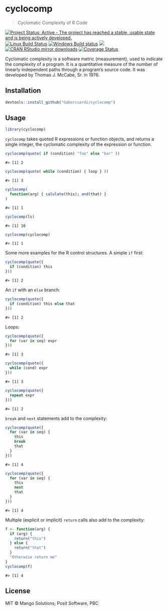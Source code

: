 
# cyclocomp

> Cyclomatic Complexity of R Code

[![Project Status: Active - The project has reached a stable, usable
state and is being actively
developed.](http://www.repostatus.org/badges/latest/active.svg)](http://www.repostatus.org/#active)
[![Linux Build
Status](https://travis-ci.org/Gaborcsardi/cyclocomp.svg?branch=master)](https://travis-ci.org/Gaborcsardi/cyclocomp)
[![Windows Build
status](https://ci.appveyor.com/api/projects/status/github/Gaborcsardi/cyclocomp?svg=true)](https://ci.appveyor.com/project/gaborcsardi/cyclocomp)
[![](http://www.r-pkg.org/badges/version/cyclocomp)](http://www.r-pkg.org/pkg/cyclocomp)
[![CRAN RStudio mirror
downloads](http://cranlogs.r-pkg.org/badges/cyclocomp)](http://www.r-pkg.org/pkg/cyclocomp)
[![Coverage
Status](https://img.shields.io/codecov/c/github/Gaborcsardi/cyclocomp/master.svg)](https://codecov.io/github/Gaborcsardi/cyclocomp?branch=master)

Cyclomatic complexity is a software metric (measurement), used to
indicate the complexity of a program. It is a quantitative measure of
the number of linearly independent paths through a program’s source
code. It was developed by Thomas J. McCabe, Sr. in 1976.

## Installation

``` r
devtools::install_github("Gaborcsardi/cyclocomp")
```

## Usage

``` r
library(cyclocomp)
```

`cyclocomp` takes quoted R expressions or function objects, and returns
a single integer, the cyclomatic complexity of the expression or
function.

``` r
cyclocomp(quote( if (condition) "foo" else "bar" ))
```

    #> [1] 2

``` r
cyclocomp(quote( while (condition) { loop } ))
```

    #> [1] 3

``` r
cyclocomp(
  function(arg) { calulate(this); and(that) }
)
```

    #> [1] 1

``` r
cyclocomp(ls)
```

    #> [1] 10

``` r
cyclocomp(cyclocomp)
```

    #> [1] 1

Some more examples for the R control structures. A simple `if` first:

``` r
cyclocomp(quote({
  if (condition) this
}))
```

    #> [1] 2

An `if` with an `else` branch:

``` r
cyclocomp(quote({
  if (condition) this else that
}))
```

    #> [1] 2

Loops:

``` r
cyclocomp(quote({
  for (var in seq) expr
}))
```

    #> [1] 3

``` r
cyclocomp(quote({
  while (cond) expr
}))
```

    #> [1] 3

``` r
cyclocomp(quote({
  repeat expr
}))
```

    #> [1] 2

`break` and `next` statements add to the complexity:

``` r
cyclocomp(quote({
  for (var in seq) {
    this
    break
    that
  }
}))
```

    #> [1] 4

``` r
cyclocomp(quote({
  for (var in seq) {
    this
    next
    that
  }
}))
```

    #> [1] 4

Multiple (explicit or implicit) `return` calls also add to the
complexity:

``` r
f <- function(arg) {
  if (arg) {
    return("this")
  } else {
    return("that")
  }
  "Otherwise return me"
}
cyclocomp(f)
```

    #> [1] 4

## License

MIT © Mango Solutions; Posit Software, PBC
